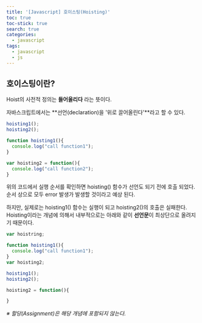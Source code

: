 ```yaml
---
title: '[Javascript] 호이스팅(Hoisting)'
toc: true
toc-stick: true
search: true
categories:
  - javascript
tags:
  - javascript
  - js
---
```


## 호이스팅이란?

Hoist의 사전적 정의는 **들어올리다** 라는 뜻이다.  

자바스크립트에서는 **선언(declaration)을 '위로 끌어올린다'**라고 할 수 있다.

``` javascript
hoisting1();
hoisting2();

function hoisting1(){
  console.log("call function1");
}

var hoisting2 = function(){
  console.log("call function2");
}
```

위의 코드에서 실행 순서를 확인하면 hoisting() 함수가 선언도 되기 전에 호출 되었다.  
순서 상으로 모두 error 발생가 발생할 것이라고 예상 된다.

하지만, 실제로는 hoisting1() 함수는 실행이 되고 hoisting2()의 호출은 실패한다.  
Hoisting이라는 개념에 의해서 내부적으로는 아래와 같이 **선언문**이 최상단으로 올려지기 때문이다.

~~~ javascript
var hoistring;

function hoisting1(){
  console.log("call function1");
}
var hoisting2;

hoisting1();
hoisting2();

hoisting2 = function(){

}
~~~
*※ 할당(Assignment)은 해당 개념에 포함되지 않는다.*